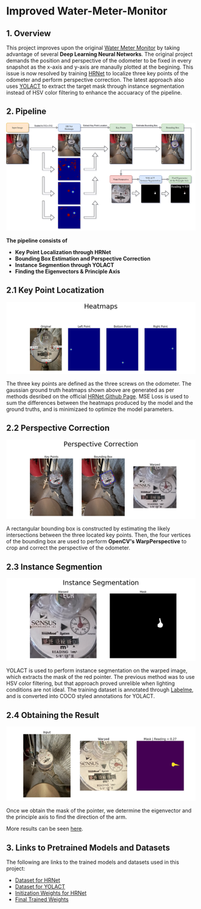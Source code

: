 Improved Water-Meter-Monitor
===================
## 1. Overview
This project improves upon the original [Water Meter Monitor](https://github.com/Tom2096/Water-Meter-Monitor) by taking advantage of several **Deep Learning Neural Networks**. The original project demands the position and perspective of the odometer to be fixed in every snapshot as the x-axis and y-axis are manaully plotted at the begining. This issue is now resolved by training [HRNet](https://github.com/leoxiaobin/deep-high-resolution-net.pytorch) to localize three key points of the odometer and perform perspective correction. The latest approach also uses [YOLACT](https://github.com/dbolya/yolact) to extract the target mask through instance segmentation instead of HSV color filtering to enhance the accuaracy of the pipeline.

## 2. Pipeline

![Pipeline](diagrams/pipeline.png)

**The pipeline consists of**
- **Key Point Localization through HRNet**
- **Bounding Box Estimation and Perspective Correction**
- **Instance Segmention through YOLACT**
- **Finding the Eigenvectors & Principle Axis**

## 2.1 Key Point Locatization ##

![Heatmaps](diagrams/heatmaps.jpg)

The three key points are defined as the three screws on the odometer. The gaussian ground truth heatmaps shown above are generated as per methods desribed on the official [HRNet Github Page](https://github.com/leoxiaobin/deep-high-resolution-net.pytorch). MSE Loss is used to sum the differences between the heatmaps produced by the model and the ground truths, and is minimizaed to optimize the model parameters.   

## 2.2 Perspective Correction ##

![Perspective](diagrams/perspective.jpg)

A rectangular bounding box is constructed by estimating the likely intersections between the three located key points. Then, the four vertices of the bounding box are used to perform **OpenCV's WarpPerspective** to crop and correct the perspective of the odometer. 

## 2.3 Instance Segmention ##

![InsSeg](diagrams/instSeg.jpg)

YOLACT is used to perform instance segmentation on the warped image, which extracts the mask of the red pointer. The previous method was to use HSV color filtering, but that approach proved unrelible when lighting conditions are not ideal. The training dataset is annotated through [Labelme](https://github.com/wkentaro/labelme), and is converted into COCO styled annotations for YOLACT.

## 2.4 Obtaining the Result ##

![InsSeg](diagrams/result_2.jpg)

Once we obtain the mask of the pointer, we determine the eigenvector and the principle axis to find the direction of the arm. 

More results can be seen [here](https://github.com/Tom2096/Improved-Water-Meter-Monitor/tree/main/results).

## 3. Links to Pretrained Models and Datasets ##

The following are links to the trained models and datasets used in this project:
- [Dataset for HRNet](https://drive.google.com/drive/folders/1OyhjiDFPH2O_YPWVIrVoegi8py7ya96b?usp=sharing)
- [Dataset for YOLACT](https://drive.google.com/drive/folders/1f9LNWA69lbdJCHALo-IvMGoV8E0WQdWJ?usp=sharing)
- [Initization Weights for HRNet](https://drive.google.com/file/d/18cQAyBn509W38prkkC8WAqpCsD-MW7hq/view?usp=sharing)
- [Final Trained Weights](https://drive.google.com/drive/folders/1LgMafW8-jSfxg0304NRhMt7lqE83P32H?usp=sharing) 

